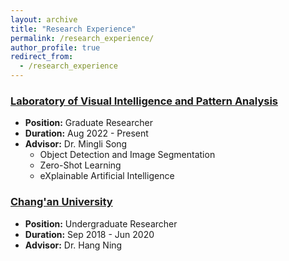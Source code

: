 ```yaml
---
layout: archive
title: "Research Experience"
permalink: /research_experience/
author_profile: true
redirect_from:
  - /research_experience
---
```


### [Laboratory of Visual Intelligence and Pattern Analysis](https://www.vipazoo.cn/) 
* __Position:__ Graduate Researcher
* __Duration:__ Aug 2022 - Present
* __Advisor:__ Dr. Mingli Song  
   * Object Detection and Image Segmentation
   * Zero-Shot Learning
   * eXplainable Artificial Intelligence

### [Chang'an University](https://en.chd.edu.cn/)
* __Position:__ Undergraduate Researcher
* __Duration:__ Sep 2018 - Jun 2020
* __Advisor:__ Dr. Hang Ning
